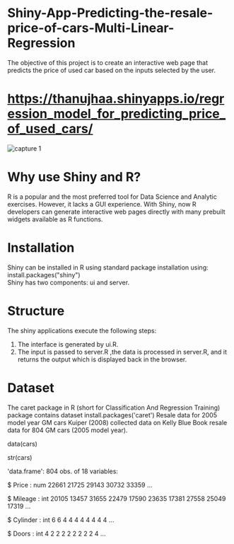 # Shiny-App-Predicting-the-resale-price-of-cars-Multi-Linear-Regression

The objective of this project is to create an interactive web page that predicts the price of used car based on the inputs selected by the user.

# https://thanujhaa.shinyapps.io/regression_model_for_predicting_price_of_used_cars/


![capture 1](https://user-images.githubusercontent.com/35156789/41756938-010188e0-75ad-11e8-81c8-989dd0843967.JPG)


# Why use Shiny and R?

R is a popular and the most preferred tool for Data Science and Analytic exercises. However, it lacks a GUI experience. With Shiny, now R developers can generate interactive web pages directly with many prebuilt widgets available as R functions.

# Installation
Shiny can be installed in R using standard package installation using:
install.packages("shiny")  
Shiny has two components: ui and server.

# Structure
The shiny applications execute the following steps:
1.	The interface is generated by ui.R.
2.	The input is passed to server.R ,the data is processed in server.R, and it returns the output which is displayed back in the browser.

# Dataset
The caret package in R (short for Classification And Regression Training) package contains dataset
install.packages('caret')
Resale data for 2005 model year GM cars Kuiper (2008) collected data on Kelly Blue Book resale data for 804 GM cars (2005 model year).

data(cars)

str(cars)

'data.frame':    804 obs. of  18 variables:

$ Price      : num  22661 21725 29143 30732 33359 ...

$ Mileage    : int  20105 13457 31655 22479 17590 23635 17381 27558 25049 17319 ...

$ Cylinder   : int  6 6 4 4 4 4 4 4 4 4 ...

$ Doors      : int  4 2 2 2 2 2 2 2 2 4 ...



